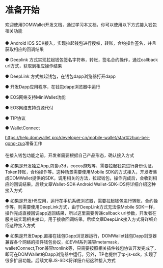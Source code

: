 # 准备开始

欢迎使用DOMWallet开发文档，通过学习本文档，你可以使用以下方式接入钱包相关功能

####

● Android iOS SDK接入，实现拉起钱包进行授权，转账，合约操作签名，并且获取相应的回调结果

● Deeplink 方式实现拉起钱包签名字符串，转账，签名合约操作，通过callback url方式，获取到相应操作结果

● DeepLink 方式拉起钱包，在钱包dapp浏览器打开dapp

● 开发Dapp应用程序，在钱包dapp浏览器中运行

● EOS网络支持MiniWallet功能

● EOS网络支持资源代付

● TIP协议

● WalletConnect

[https://help.domwallet pro/developer-cn/mobile-wallet/start#zhun-bei-gong-zuo](https://help.tokenpocket.pro/developer-cn/mobile-wallet/start#zhun-bei-gong-zuo)准备工作

####

在接入钱包功能之前，开发者需要根据自己产品形态，确认接入方式

● 如果是开发独立App,包含u3d，cocos游戏等，需要拉起钱包进行身份认证，Token转账，合约操作等。这种场景需要使用Mobile SDK的方式接入，开发者集成DOMWallet提供的SDK，调用相关的方法，拉起钱包，操作完成后，会收到相应的回调结果。后续文章Wallet-SDK-Android Wallet-SDK-iOS将详细介绍这种接入方式

● 如果是开发H5应用，运行在手机系统浏览器，需要拉起钱包进行转账，合约操作等，则需要使用DeepLink方式，由于DeepLink方式无法像Mobile SDK一样，操作完成直接回调app返回结果，所以这里需要传递callback url参数，开发者在服务端实现相关接口，用于接收回调结果。后续文章DeepLink接入方式将详细介绍这种接入方式

● 如果是开发Dapp,直接在钱包Dapp浏览器运行，DOMWallet钱包Dapp浏览器兼容各个网络的插件钱包协议，如EVM系列兼容metamask，walletConnect,Tron兼容tronlink等，只需要按照相关插件钱包协议开发完成了，即可在DOMWallet的Dapp浏览器中运行。另外，TP也提供了tp-js-sdk，实现了很多扩展功能。后续文章JS-SDK将详细介绍这种接入方式

